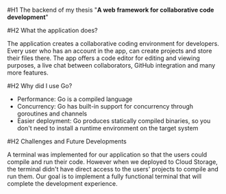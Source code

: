 #H1 The backend of my thesis "**A web framework for collaborative code development**"

#H2 What the application does?

The application creates a collaborative coding environment for developers. Every user who has an account in the app, can create projects and store their files there. 
The app offers a code editor for editing and viewing purposes, a live chat between collaborators, GitHub integration and many more features.

#H2 Why did I use Go?

- Performance: Go is a compiled language
- Concurrency: Go has built-in support for concurrency through goroutines and channels
- Easier deployment: Go produces statically compiled binaries, so you don't need to install a runtime environment on the target system

#H2 Challenges and Future Developments

A terminal was implemented for our application so that the users could compile and run their code. However when we deployed to Cloud Storage, the terminal didn't have direct access to the users' projects
to compile and run them. Our goal is to implement a fully functional terminal that will complete the development experience.

